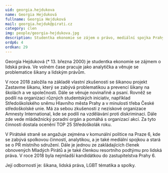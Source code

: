 ```yaml
---
uid: georgia.hejdukova
name: Georgia Hejduková
fullname: Georgia Hejduková
mail: georgia.hejduk@pirati.cz
category: clen
img: people/georgia-hejdukova.jpg
description: Studentka ekonomie se zájem o právo, mediální spojka Prahy 6, členka resortního týmu pro lidská práva, vedoucí neziskové organizace
ordp6: 4
ordkan: 29
---
```

Georgia Hejduková (* 13. března 2000) je studentka ekonomie se zájmem o lidská práva. Ve volném čase pracuje jako analytička a věnuje se problematice šikany a lidským právům.

V roce 2018 založila na základě vlastní zkušenosti se šikanou projekt Zastavme šikanu, který se zabývá problematikou a prevencí šikany na školách a ve společnosti. Dále se věnuje novinařině a psaní. Rovněž se podílí na organizaci různých studentských iniciativ, například Středoškolského sněmu Hlavního města Prahy a v minulosti třeba České středoškolské unie. Má za sebou zkušenosti z neziskové organizace Amnesty International, kde se podílí na vzdělávání proti diskriminaci. Dále zde vede mládežnický poradní orgán a pomáhá s organizací akcí. Za tyto činnosti dostala ocenění TOP 25 Středoškolák roku.

V Pirátské straně se angažuje zejména v komunální politice na Praze 6, kde se zabývá spolkovou činností, analytikou, a je také mediální spojkou a stará se o PR místního sdružení. Dále je jednou ze zakládajících členek obnovených Mladých Pirátů a je také členkou resortního podtýmu pro lidská práva. V roce 2018 byla nejmladší kandidátkou do zastupitelstva Prahy 6.

Její odborností je: šikana, lidská práva, LGBT tématika a spolky.
